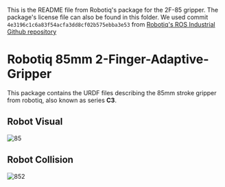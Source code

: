 This is the README file from Robotiq's package for the 2F-85 gripper. The package's license file can also be found in this folder.
We used commit `4e3196c1c6a83f54acfa3dd8cf02b575ebba3e53` from [Robotiq's ROS Industrial Github repository](https://github.com/ros-industrial/robotiq)

# Robotiq 85mm 2-Finger-Adaptive-Gripper

This package contains the URDF files describing the 85mm stroke gripper from robotiq, also known as series **C3**.

## Robot Visual
![85](https://user-images.githubusercontent.com/8356912/49428405-45a6ef00-f7a6-11e8-822b-c6870c39d445.png)

## Robot Collision
![852](https://user-images.githubusercontent.com/8356912/49428404-450e5880-f7a6-11e8-82a8-564247ebe7fc.png)
